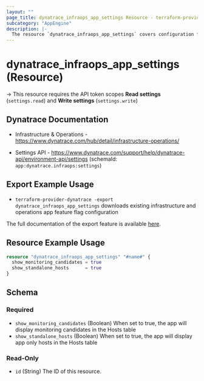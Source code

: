 ```yaml
---
layout: ""
page_title: dynatrace_infraops_app_settings Resource - terraform-provider-dynatrace"
subcategory: "AppEngine"
description: |-
  The resource `dynatrace_infraops_app_settings` covers configuration for infrastructure and operations app settings
---
```


# dynatrace_infraops_app_settings (Resource)

-> This resource requires the API token scopes **Read settings** (`settings.read`) and **Write settings** (`settings.write`)

## Dynatrace Documentation

- Infrastructure & Operations - https://www.dynatrace.com/hub/detail/infrastructure-operations/

- Settings API - https://www.dynatrace.com/support/help/dynatrace-api/environment-api/settings (schemaId: `app:dynatrace.infraops:settings`)

## Export Example Usage

- `terraform-provider-dynatrace -export dynatrace_infraops_app_settings` downloads existing infrastructure and operations app feature flag configuration

The full documentation of the export feature is available [here](https://registry.terraform.io/providers/dynatrace-oss/dynatrace/latest/docs/guides/export-v2).

## Resource Example Usage

```terraform
resource "dynatrace_infraops_app_settings" "#name#" {
  show_monitoring_candidates = true
  show_standalone_hosts      = true
}
```

<!-- schema generated by tfplugindocs -->
## Schema

### Required

- `show_monitoring_candidates` (Boolean) When set to true, the app will display monitoring candidates in the Hosts table
- `show_standalone_hosts` (Boolean) When set to true, the app will display app only hosts in the Hosts table

### Read-Only

- `id` (String) The ID of this resource.
 